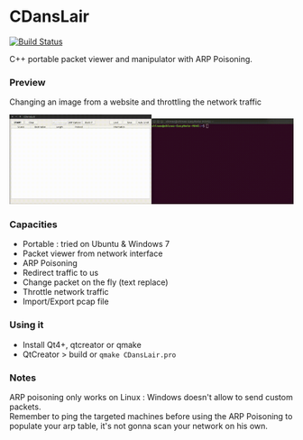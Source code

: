 # CDansLair

[![Build Status](https://travis-ci.org/Shinao/CDansLair.svg?branch=master)](https://travis-ci.org/Shinao/CDansLair)

C++ portable packet viewer and manipulator with ARP Poisoning.


### Preview
Changing an image from a website and throttling the network traffic
<p align="center">
 <img width="50%" src="/docs/cdanslair_spoofer.gif"/><img width="50%" src="/docs/cdanslair_target.gif"/>
</p>

### Capacities
- Portable : tried on Ubuntu & Windows 7
- Packet viewer from network interface
- ARP Poisoning
 - Redirect traffic to us
 - Change packet on the fly (text replace)
 - Throttle network traffic
- Import/Export pcap file

### Using it
- Install Qt4+, qtcreator or qmake
- QtCreator > build or `qmake CDansLair.pro`

### Notes
ARP poisoning only works on Linux : Windows doesn't allow to send custom packets.<br>
Remember to ping the targeted machines before using the ARP Poisoning to populate your arp table, it's not gonna scan your network on his own.
